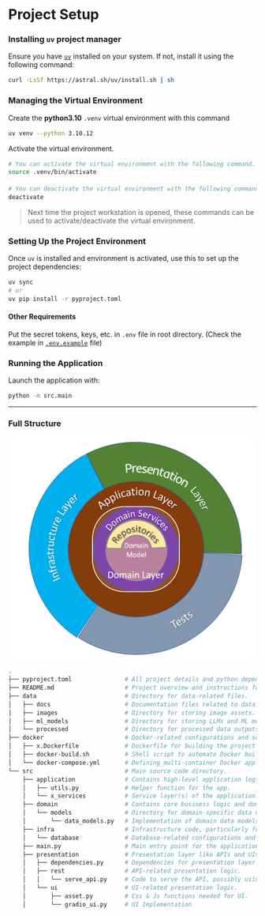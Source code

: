 # Project Setup

### Installing `uv` project manager

Ensure you have [`uv`](https://sglbl.notion.site/UV-149a7f36b84480b0b4f4f074883bcd42) installed on your system. If not, install it using the following command:

```bash
curl -LsSf https://astral.sh/uv/install.sh | sh
```

### Managing the Virtual Environment

Create the **python3.10** `.venv` virtual environment with this command

```bash
uv venv --python 3.10.12
```

Activate the virtual environment.
```bash
# You can activate the virtual environment with the following command.
source .venv/bin/activate

# You can deactivate the virtual environment with the following command.
deactivate
```
> Next time the project workstation is opened, these commands can be used to activate/deactivate the virtual environment.

### Setting Up the Project Environment

Once `uv` is installed and environment is activated, use this to set up the project dependencies:

```bash
uv sync
# or
uv pip install -r pyproject.toml
```

#### Other Requirements
Put the secret tokens, keys, etc. in `.env` file in root directory. (Check the example in [`.env.example`](data/example_inputs/.env.example) file)

### Running the Application

Launch the application with:

```bash
python -m src.main
```

---
### Full Structure 
<img src="data/docs/onion-architecture.png" width="500"/>

```bash
.
├── pyproject.toml               # All project details and python dependencies.
├── README.md                    # Project overview and instructions for use.
├── data                         # Directory for data-related files.
│   ├── docs                     # Documentation files related to data.
│   ├── images                   # Directory for storing image assets.
│   ├── ml_models                # Directory for storing LLMs and ML models.
│   └── processed                # Directory for processed data outputs.
├── docker                       # Docker-related configurations and scripts.
│   ├── x.Dockerfile             # Dockerfile for building the project's container for x.
│   ├── docker-build.sh          # Shell script to automate Docker builds.
│   └── docker-compose.yml       # Defining multi-container Docker applications.
└── src                          # Main source code directory.
    ├── application              # Contains high-level application logic.
    │   ├── utils.py             # Helper function for the app.
    │   └── x_services           # Service layer(s) of the application.
    ├── domain                   # Contains core business logic and domain models.
    │   └── models               # Directory for domain-specific data models.
    │       └── data_models.py   # Implementation of domain data models with data classes.
    ├── infra                    # Infrastructure code, particularly for database handling.
    │   └── database             # Database-related configurations and utilities.
    ├── main.py                  # Main entry point for the application.
    ├── presentation             # Presentation layer like APIs and UIs.
    │   ├── dependencies.py      # Dependencies for presentation layer. (api token checks..)
    │   ├── rest                 # API-related presentation logic.
    │   │   └── serve_api.py     # Code to serve the API, possibly using FastAPI or Flask.
    │   └── ui                   # UI-related presentation logic.
    │       ├── asset.py         # Css & Js functions needed for UI.
    │       └── gradio_ui.py     # UI Implementation
```
